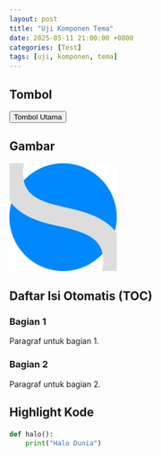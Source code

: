 ```yaml
---
layout: post
title: "Uji Komponen Tema"
date: 2025-05-11 21:00:00 +0800
categories: [Test]
tags: [uji, komponen, tema]
---
```


## Tombol

<button class="btn btn-primary">Tombol Utama</button>

## Gambar

![Contoh Gambar](/assets/img/favicons/android-chrome-192x192.png)

## Daftar Isi Otomatis (TOC)

### Bagian 1

Paragraf untuk bagian 1.

### Bagian 2

Paragraf untuk bagian 2.

## Highlight Kode

```python
def halo():
    print("Halo Dunia")
```
